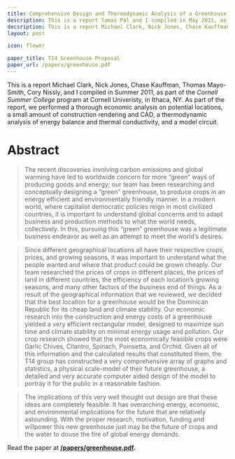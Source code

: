 ```yaml
---
title: Comprehensive Design and Thermodynamic Analysis of a Greenhouse
description: This is a report Tamas Pal and I compiled in May 2015, as part of the MJ2424 Numerical Methods course at KTH, in Stockholm.
decsription: This is a report Michael Clark, Nick Jones, Chase Kauffman, Thomas Mayo-Smith, Cory Nissly, and I compiled at Cornell in Summer 2011.
layout: post

icon: flower

paper_title: T14 Greenhouse Proposal
paper_url: /papers/greenhouse.pdf
---
```


This is a report Michael Clark, Nick Jones, Chase Kauffman, Thomas Mayo-Smith, Cory Nissly, and I compiled in Summer 2011, as part of the _Cornell Summer College_ program at Cornell Univeristy, in Ithaca, NY. As part of the report, we performed a thorough economic analysis on potential locations, a small amount of construction rendering and CAD, a thermodynamic analysis of energy balance and thermal conductivity, and a model circuit.

# Abstract

> The recent discoveries involving carbon emissions and global warming have led to worldwide concern for more “green” ways of producing goods and energy; our team has been researching and conceptually designing a “green” greenhouse, to produce crops in an energy efficient and environmentally friendly manner. In a modern world, where capitalist democratic policies reign in most civilized countries, it is important to understand global concerns and to adapt business and production methods to what the world needs, collectively. In this, pursuing this “green” greenhouse was a legitimate business endeavor as well as an attempt to meet the world’s desires.

> Since different geographical locations all have their respective crops, prices, and growing seasons, it was important to understand what the people wanted and where that product could be grown cheaply. Our team researched the prices of crops in different places, the prices of land in different countries, the efficiency of each location’s growing seasons, and many other factors of the business end of things. As a result of the geographical information that we reviewed, we decided that the best location for a greenhouse would be the Dominican Republic for its cheap land and climate stability. Our economic research into the construction and energy costs of a greenhouse yielded a very efficient rectangular model, designed to maximize sun time and climate stability on minimal energy usage and pollution. Our crop research showed that the most economically feasible crops were Garlic Chives, Cilantro, Spinach, Poinsetta, and Orchid. Given all of this information and the calculated results that constituted them, the T14 group has constructed a very comprehensive array of graphs and statistics, a physical scale-model of their future greenhouse, a detailed and very accurate computer aided design of the model to portray it for the public in a reasonable fashion.

> The implications of this very well thought out design are that these ideas are completely feasible. It has overarching energy, economic, and environmental implications for the future that are relatively astounding. With the proper research, motivation, funding and willpower this new greenhouse just may be the future of crops and the water to douse the fire of global energy demands.


Read the paper at **[/papers/greenhouse.pdf](/papers/greenhouse.pdf).**
